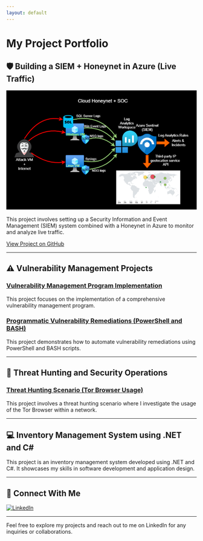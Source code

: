 ```yaml
---
layout: default
---
```


# My Project Portfolio

## 🛡️ Building a SIEM + Honeynet in Azure (Live Traffic)

![Honeynet](Honeynet.png)

This project involves setting up a Security Information and Event Management (SIEM) system combined with a Honeynet in Azure to monitor and analyze live traffic.

[View Project on GitHub](https://github.com/MarkRasmus/SIEM-Honeynet-in-Azure)

---

## ⚠️ Vulnerability Management Projects

### [Vulnerability Management Program Implementation](https://github.com/MarkRasmus/vulnerability-management-program)
This project focuses on the implementation of a comprehensive vulnerability management program.

### [Programmatic Vulnerability Remediations (PowerShell and BASH)](https://github.com/MarkRasmus/programmatic-vulnerability-remediations)
This project demonstrates how to automate vulnerability remediations using PowerShell and BASH scripts.

---

## 🚨 Threat Hunting and Security Operations

### [Threat Hunting Scenario (Tor Browser Usage)](https://github.com/MarkRasmus/threat-hunting-scenario-tor)
This project involves a threat hunting scenario where I investigate the usage of the Tor Browser within a network.

---

## 💻 Inventory Management System using .NET and C#

This project is an inventory management system developed using .NET and C#. It showcases my skills in software development and application design.

---

## 🤳 Connect With Me

[![LinkedIn](https://img.shields.io/badge/LinkedIn-0077B5?style=for-the-badge&logo=linkedin&logoColor=white)](https://linkedin.com/in/rasmus-mark-mortensen-7b46b122b)

---

Feel free to explore my projects and reach out to me on LinkedIn for any inquiries or collaborations.
